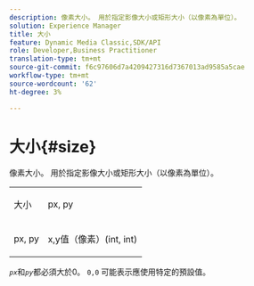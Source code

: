 ```yaml
---
description: 像素大小。 用於指定影像大小或矩形大小（以像素為單位）。
solution: Experience Manager
title: 大小
feature: Dynamic Media Classic,SDK/API
role: Developer,Business Practitioner
translation-type: tm+mt
source-git-commit: f6c97606d7a4209427316d7367013ad9585a5cae
workflow-type: tm+mt
source-wordcount: '62'
ht-degree: 3%

---
```



# 大小{#size}

像素大小。 用於指定影像大小或矩形大小（以像素為單位）。

<table id="simpletable_06761BED6FF14C2A83745A78B10D3419"> 
 <tr class="strow"> 
  <td class="stentry"> <p><span class="codeph"> <span class="varname"> 大小</span> </span> </p> </td> 
  <td class="stentry"> <p><span class="codeph"> <span class="varname"> px, py</span> </span> </p></td> 
 </tr> 
 <tr class="strow"> 
  <td class="stentry"> <p><span class="codeph"> <span class="varname"> px, py</span> </span> </p></td> 
  <td class="stentry"> <p>x,y值（像素）(int, int) </p></td> 
 </tr> 
</table>

*`px`*&#x200B;和&#x200B;*`py`*&#x200B;都必須大於0。 `0,0` 可能表示應使用特定的預設值。
